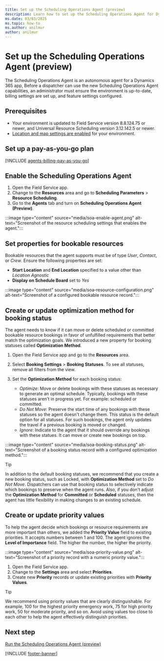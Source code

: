 ```yaml
---
title: Set up the Scheduling Operations Agent (preview)
description: Learn how to set up the Scheduling Operations Agent for Dynamics 365 Field Service.
ms.date: 03/03/2025
ms.topic: how-to
ms.author: anilmur
author: anilmur
---
```


# Set up the Scheduling Operations Agent (preview)

The Scheduling Operations Agent is an autonomous agent for a Dynamics 365 app, Before a dispatcher can use the new Scheduling Operations Agent capabilities, an administrator must ensure the environment is up-to-date, billing settings are set up, and feature settings configured.

## Prerequisites

- Your environment is updated to Field Service version 8.8.124.75 or newer, and Universal Resource Scheduling version 3.12.142.5 or newer.
- [Location and map settings are enabled](field-service-maps-address-locations.md) for your environment.

## Set up a pay-as-you-go plan

[!INCLUDE [agents-billing-pay-as-you-go](../includes/agents-billing-pay-as-you-go.md)]

## Enable the Scheduling Operations Agent

1. Open the Field Service app.
1. Change to the **Resources** area and go to **Scheduling Parameters** > **Resource Scheduling**.
1. Go to the **Agents** tab and turn on **Scheduling Operations Agent (Preview)**.

:::image type="content" source="media/soa-enable-agent.png" alt-text="Screenshot of the resource scheduling settings that enables the agent.":::

## Set properties for bookable resources

Bookable resources that the agent supports must be of type *User*, *Contact*, or *Crew*. Ensure the following properties are set:

- **Start Location** and **End Location** specified to a value other than *Location Agnostic*
- **Display on Schedule Board** set to *Yes*

:::image type="content" source="media/soa-resource-configuration.png" alt-text="Screenshot of a configured bookable resource record.":::

## Create or update optimization method for booking status

The agent needs to know if it can move or delete scheduled or committed bookable resource bookings in favor of unfulfilled requirements that better match the optimization goals. We introduced a new property for booking statuses called **Optimization Method**.

1. Open the Field Service app and go to the **Resources** area.
1. Select **Booking Settings** > **Booking Statuses**. To see all statuses, remove all filters from the view.
1. Set the **Optimization Method** for each booking status:

    - *Optimize*: Move or delete bookings with these statuses as necessary to generate an optimal schedule. Typically, bookings with these statuses aren't in progress yet. For example: scheduled or committed.
    - *Do Not Move*: Preserve the start time of any bookings with these statuses so the agent doesn't change them. This status is the default option for all statuses. For such bookings, the agent only updates the travel if a previous booking is moved or changed.
    - *Ignore*: Indicate to the agent that it should override any bookings with these statues. It can move or create new bookings on top.

:::image type="content" source="media/soa-booking-status.png" alt-text="Screenshot of a booking status record with a configured optimization method.":::

> [!TIP]
> In addition to the default booking statuses, we recommend that you create a new booking status, such as Locked, with **Optimization Method** set to *Do Not Move*. Dispatchers can use that booking status to selectively indicate which bookings to preserve when the agent runs. Also, if you don't adjust the **Optimization Method** for **Committed** or **Scheduled** statuses, then the agent has little flexibility in making changes to an existing schedule.

## Create or update priority values

To help the agent decide which bookings or resource requirements are more important than others, we added the **Priority Value** field to existing priorities. It accepts numbers between 1 and 100. The agent ignores the **Level of Importance** field. The higher the number, the higher the priority.

:::image type="content" source="media/soa-priority-value.png" alt-text="Screenshot of a priority record with a numeric priority value.":::

1. Open the Field Service app.
2. Change to the **Settings** area and select **Priorities**.
3. Create new **Priority** records or update existing priorities with **Priority Values**.  

> [!TIP]
> We recommend using priority values that are clearly distinguishable. For example, 100 for the highest priority emergency work, 75 for high priority work, 50 for moderate priority, and so on. Avoid using values too close to each other to help the agent effectively distinguish priorities.

## Next step

[Run the Scheduling Operations Agent (preview)](soa-run.md)

[!INCLUDE [footer-banner](../includes/footer-banner.md)]
